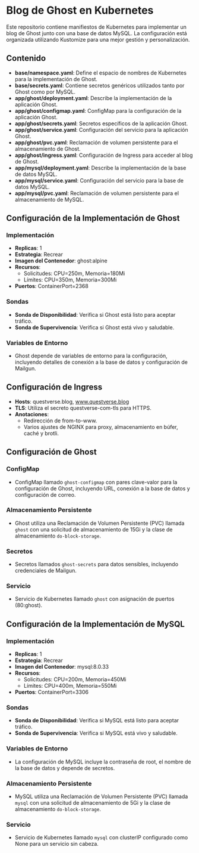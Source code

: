 # Blog de Ghost en Kubernetes

Este repositorio contiene manifiestos de Kubernetes para implementar un blog de Ghost junto con una base de datos MySQL. La configuración está organizada utilizando Kustomize para una mejor gestión y personalización.

## Contenido

- **base/namespace.yaml**: Define el espacio de nombres de Kubernetes para la implementación de Ghost.
- **base/secrets.yaml**: Contiene secretos genéricos utilizados tanto por Ghost como por MySQL.
- **app/ghost/deployment.yaml**: Describe la implementación de la aplicación Ghost.
- **app/ghost/configmap.yaml**: ConfigMap para la configuración de la aplicación Ghost.
- **app/ghost/secrets.yaml**: Secretos específicos de la aplicación Ghost.
- **app/ghost/service.yaml**: Configuración del servicio para la aplicación Ghost.
- **app/ghost/pvc.yaml**: Reclamación de volumen persistente para el almacenamiento de Ghost.
- **app/ghost/ingress.yaml**: Configuración de Ingress para acceder al blog de Ghost.
- **app/mysql/deployment.yaml**: Describe la implementación de la base de datos MySQL.
- **app/mysql/service.yaml**: Configuración del servicio para la base de datos MySQL.
- **app/mysql/pvc.yaml**: Reclamación de volumen persistente para el almacenamiento de MySQL.

## Configuración de la Implementación de Ghost

### Implementación

- **Replicas**: 1
- **Estrategia**: Recrear
- **Imagen del Contenedor**: ghost:alpine
- **Recursos**:
  - Solicitudes: CPU=250m, Memoria=180Mi
  - Límites: CPU=350m, Memoria=300Mi
- **Puertos**: ContainerPort=2368

### Sondas

- **Sonda de Disponibilidad**: Verifica si Ghost está listo para aceptar tráfico.
- **Sonda de Supervivencia**: Verifica si Ghost está vivo y saludable.

### Variables de Entorno

- Ghost depende de variables de entorno para la configuración, incluyendo detalles de conexión a la base de datos y configuración de Mailgun.

## Configuración de Ingress

- **Hosts**: questverse.blog, www.questverse.blog
- **TLS**: Utiliza el secreto questverse-com-tls para HTTPS.
- **Anotaciones**:
  - Redirección de from-to-www.
  - Varios ajustes de NGINX para proxy, almacenamiento en búfer, caché y brotli.

## Configuración de Ghost

### ConfigMap

- ConfigMap llamado `ghost-configmap` con pares clave-valor para la configuración de Ghost, incluyendo URL, conexión a la base de datos y configuración de correo.

### Almacenamiento Persistente

- Ghost utiliza una Reclamación de Volumen Persistente (PVC) llamada `ghost` con una solicitud de almacenamiento de 15Gi y la clase de almacenamiento `do-block-storage`.

### Secretos

- Secretos llamados `ghost-secrets` para datos sensibles, incluyendo credenciales de Mailgun.

### Servicio

- Servicio de Kubernetes llamado `ghost` con asignación de puertos (80:ghost).

## Configuración de la Implementación de MySQL

### Implementación

- **Replicas**: 1
- **Estrategia**: Recrear
- **Imagen del Contenedor**: mysql:8.0.33
- **Recursos**:
  - Solicitudes: CPU=200m, Memoria=450Mi
  - Límites: CPU=400m, Memoria=550Mi
- **Puertos**: ContainerPort=3306

### Sondas

- **Sonda de Disponibilidad**: Verifica si MySQL está listo para aceptar tráfico.
- **Sonda de Supervivencia**: Verifica si MySQL está vivo y saludable.

### Variables de Entorno

- La configuración de MySQL incluye la contraseña de root, el nombre de la base de datos y depende de secretos.

### Almacenamiento Persistente

- MySQL utiliza una Reclamación de Volumen Persistente (PVC) llamada `mysql` con una solicitud de almacenamiento de 5Gi y la clase de almacenamiento `do-block-storage`.

### Servicio

- Servicio de Kubernetes llamado `mysql` con clusterIP configurado como None para un servicio sin cabeza.